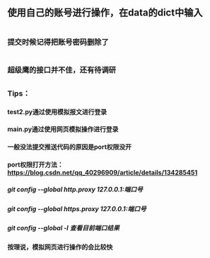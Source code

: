 ## 使用自己的账号进行操作，在data的dict中输入
#
### 提交时候记得把账号密码删除了
#
### 超级鹰的接口并不佳，还有待调研
### 
##
### Tips：
#### test2.py通过使用模拟报文进行登录
#### main.py通过使用网页模拟操作进行登录
#### 一般没法提交推送代码的原因是port权限没开
#### port权限打开方法：https://blog.csdn.net/qq_40296909/article/details/134285451
##### git config --global  http.proxy 127.0.0.1:端口号
##### git config --global  https.proxy 127.0.0.1:端口号
##### git config --global -l 查看目前端口结果

#### 按理说，模拟网页进行操作的会比较快